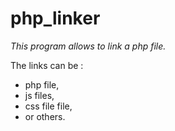 # php_linker

*This program allows to link a php file.*

The links can be :
- php file,
- js files,
- css file file,
- or others.
 
